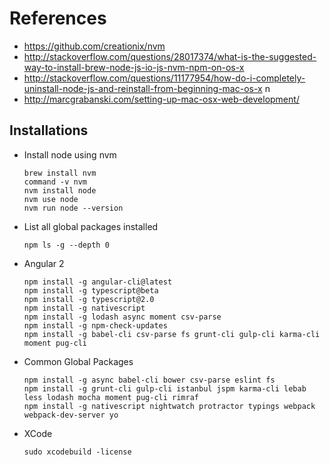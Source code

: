 
# References
* https://github.com/creationix/nvm
* http://stackoverflow.com/questions/28017374/what-is-the-suggested-way-to-install-brew-node-js-io-js-nvm-npm-on-os-x
* http://stackoverflow.com/questions/11177954/how-do-i-completely-uninstall-node-js-and-reinstall-from-beginning-mac-os-x
n
* http://marcgrabanski.com/setting-up-mac-osx-web-development/


## Installations

* Install node using nvm
  ```
  brew install nvm
  command -v nvm
  nvm install node
  nvm use node
  nvm run node --version
  ```

* List all global packages installed
  ```
  npm ls -g --depth 0
  ```

* Angular 2 
  ```
  npm install -g angular-cli@latest
  npm install -g typescript@beta
  npm install -g typescript@2.0
  npm install -g nativescript
  npm install -g lodash async moment csv-parse
  npm install -g npm-check-updates
  npm install -g babel-cli csv-parse fs grunt-cli gulp-cli karma-cli moment pug-cli
  
  ```


* Common Global Packages
  ```
  npm install -g async babel-cli bower csv-parse eslint fs
  npm install -g grunt-cli gulp-cli istanbul jspm karma-cli lebab less lodash mocha moment pug-cli rimraf
  npm install -g nativescript nightwatch protractor typings webpack webpack-dev-server yo
  ```


* XCode
  ```
  sudo xcodebuild -license
  ```

